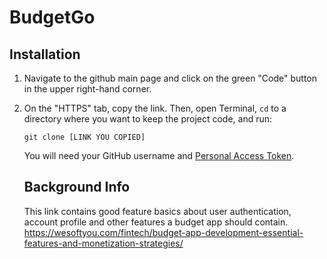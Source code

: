 # BudgetGo

## Installation
1. Navigate to the github main page and click on the green "Code" button in the upper right-hand corner.
2. On the "HTTPS" tab, copy the link. Then, open Terminal, `cd` to a directory where you want to keep the project code, and run:
   
    ```git clone [LINK YOU COPIED]```
   
   You will need your GitHub username and [Personal Access Token](https://docs.github.com/en/authentication/keeping-your-account-and-data-secure/managing-your-personal-access-tokens).


   ## Background Info
   This link contains good feature basics about user authentication, account profile and other features a budget app should contain.
   https://wesoftyou.com/fintech/budget-app-development-essential-features-and-monetization-strategies/
